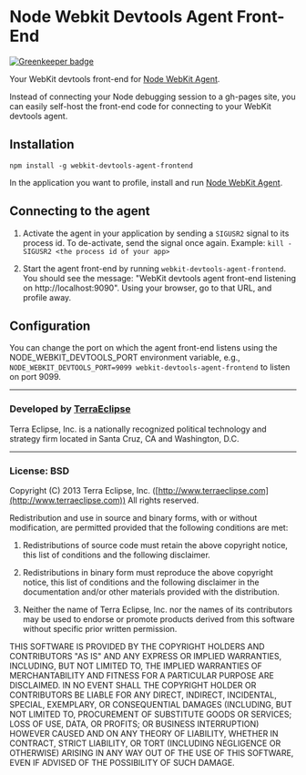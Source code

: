 # Node Webkit Devtools Agent Front-End

[![Greenkeeper badge](https://badges.greenkeeper.io/danmactough/node-webkit-agent-frontend.svg)](https://greenkeeper.io/)

Your WebKit devtools front-end for [Node WebKit Agent](//github.com/c4milo/node-webkit-agent).

Instead of connecting your Node debugging session to a gh-pages site, you can
easily self-host the front-end code for connecting to your WebKit devtools agent.

## Installation

`npm install -g webkit-devtools-agent-frontend`

In the application you want to profile, install and run [Node WebKit Agent](//github.com/c4milo/node-webkit-agent).

## Connecting to the agent

1. Activate the agent in your application by sending a `SIGUSR2` signal to its process id. To de-activate, send the signal once again. Example: `kill -SIGUSR2 <the process id of your app>`

2. Start the agent front-end by running `webkit-devtools-agent-frontend`. You should see the message: "WebKit devtools agent front-end listening on http://localhost:9090". Using your browser, go to that URL, and profile away.

## Configuration

You can change the port on which the agent front-end listens using the NODE_WEBKIT_DEVTOOLS_PORT environment variable, e.g., `NODE_WEBKIT_DEVTOOLS_PORT=9099 webkit-devtools-agent-frontend` to listen on port 9099.

- - -

### Developed by [TerraEclipse](https://github.com/TerraEclipse)

Terra Eclipse, Inc. is a nationally recognized political technology and
strategy firm located in Santa Cruz, CA and Washington, D.C.

- - -

### License: BSD
Copyright (C) 2013 Terra Eclipse, Inc. ([http://www.terraeclipse.com](http://www.terraeclipse.com))
All rights reserved.

Redistribution and use in source and binary forms, with or without modification,
are permitted provided that the following conditions are met:

1. Redistributions of source code must retain the above copyright notice, this list of conditions and the following disclaimer.

2. Redistributions in binary form must reproduce the above copyright notice, this list of conditions and the following disclaimer in the documentation and/or other materials provided with the distribution.

3. Neither the name of Terra Eclipse, Inc. nor the names of its contributors may be used to endorse or promote products derived from this software without specific prior written permission.

THIS SOFTWARE IS PROVIDED BY THE COPYRIGHT HOLDERS AND CONTRIBUTORS "AS IS" AND
ANY EXPRESS OR IMPLIED WARRANTIES, INCLUDING, BUT NOT LIMITED TO, THE IMPLIED
WARRANTIES OF MERCHANTABILITY AND FITNESS FOR A PARTICULAR PURPOSE ARE
DISCLAIMED. IN NO EVENT SHALL THE COPYRIGHT HOLDER OR CONTRIBUTORS BE LIABLE FOR
ANY DIRECT, INDIRECT, INCIDENTAL, SPECIAL, EXEMPLARY, OR CONSEQUENTIAL DAMAGES
(INCLUDING, BUT NOT LIMITED TO, PROCUREMENT OF SUBSTITUTE GOODS OR SERVICES;
LOSS OF USE, DATA, OR PROFITS; OR BUSINESS INTERRUPTION) HOWEVER CAUSED AND ON
ANY THEORY OF LIABILITY, WHETHER IN CONTRACT, STRICT LIABILITY, OR TORT
(INCLUDING NEGLIGENCE OR OTHERWISE) ARISING IN ANY WAY OUT OF THE USE OF THIS
SOFTWARE, EVEN IF ADVISED OF THE POSSIBILITY OF SUCH DAMAGE.

